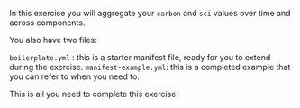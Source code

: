 In this exercise you will aggregate your `carbon` and `sci` values over time and across components.

You also have two files:

`boilerplate.yml` : this is a starter manifest file, ready for you to extend during the exercise.
`manifest-example.yml`: this is a completed example that you can refer to when you need to.

This is all you need to complete this exercise!
